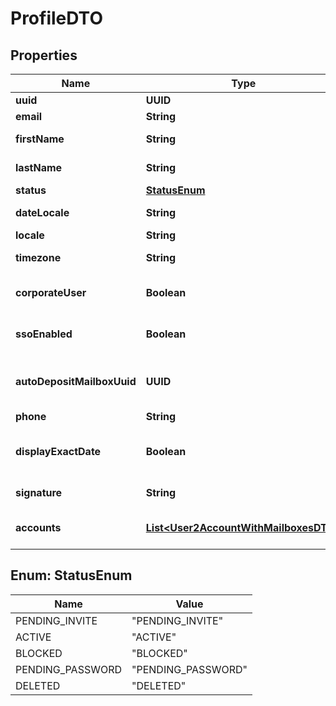 

# ProfileDTO


## Properties

| Name | Type | Description | Notes |
|------------ | ------------- | ------------- | -------------|
|**uuid** | **UUID** | User uuid |  [optional] |
|**email** | **String** | User email |  [optional] |
|**firstName** | **String** | User first name |  [optional] |
|**lastName** | **String** | User last name |  [optional] |
|**status** | [**StatusEnum**](#StatusEnum) | User status |  [optional] |
|**dateLocale** | **String** | User locale for dates |  [optional] |
|**locale** | **String** | User locale |  [optional] |
|**timezone** | **String** | User timezone |  [optional] |
|**corporateUser** | **Boolean** | Is corporate user |  [optional] |
|**ssoEnabled** | **Boolean** | Is SSO enabled for user |  [optional] |
|**autoDepositMailboxUuid** | **UUID** | Auto Deposit Mailbox UUID |  [optional] |
|**phone** | **String** | User phone |  [optional] |
|**displayExactDate** | **Boolean** | Display exact date instead of relative |  [optional] |
|**signature** | **String** | Saved eInk signature |  [optional] |
|**accounts** | [**List&lt;User2AccountWithMailboxesDTO&gt;**](User2AccountWithMailboxesDTO.md) | User accounts belongs to |  [optional] |



## Enum: StatusEnum

| Name | Value |
|---- | -----|
| PENDING_INVITE | &quot;PENDING_INVITE&quot; |
| ACTIVE | &quot;ACTIVE&quot; |
| BLOCKED | &quot;BLOCKED&quot; |
| PENDING_PASSWORD | &quot;PENDING_PASSWORD&quot; |
| DELETED | &quot;DELETED&quot; |



